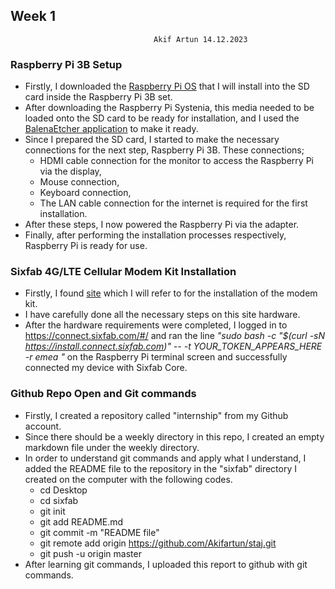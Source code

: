 ##  Week 1
									Akif Artun 14.12.2023
### Raspberry Pi 3B Setup

* Firstly, I downloaded the [Raspberry Pi  OS](https://raspberrypi.com/software/operating-systems/) that I will install into the SD card inside the Raspberry Pi 3B set.
* After downloading the Raspberry Pi  Systenia, this media needed to be loaded onto the SD card to be ready for installation, and I used the [BalenaEtcher application](https://etcher.balena.io/) to make it ready.
* Since I prepared the SD card, I started to make the necessary connections for the next step, Raspberry Pi 3B. These connections;
	* HDMI cable connection for the monitor to access the Raspberry Pi via the display,
	* Mouse connection,
	* Keyboard connection,
	* The LAN cable connection for the internet is required for the first installation.
* After these steps, I now powered the Raspberry Pi via the adapter.
* Finally, after performing the installation processes respectively, Raspberry Pi is ready for use.

### Sixfab 4G/LTE Cellular Modem Kit Installation

* Firstly, I found [site](https://docs.sixfab.com/docs/raspberry-pi-4g-lte-cellular-modem-kit-getting-started) which I will refer to for the installation of the modem kit.
* I have carefully done all the necessary steps on this site hardware.
* After the hardware requirements were completed, I logged in to https://connect.sixfab.com/#/ and ran the line *"sudo bash -c "$(curl -sN https://install.connect.sixfab.com)" -- -t YOUR_TOKEN_APPEARS_HERE -r emea "* on the Raspberry Pi terminal screen and successfully connected my device with Sixfab Core.

### Github Repo Open and Git commands
* Firstly, I created a repository called "internship" from my Github account.
* Since there should be a weekly directory in this repo, I created an empty markdown file under the weekly directory.
* In order to understand git commands and apply what I understand, I added the README file to the repository in the "sixfab" directory I created on the computer with the following codes.
	* cd Desktop
	* cd sixfab
	* git init
	* git add README.md
	* git commit -m "README file"
	* git remote add origin https://github.com/Akifartun/staj.git
	* git push -u origin master
* After learning git commands, I uploaded this report to github with git commands.

<!--stackedit_data:
eyJoaXN0b3J5IjpbMTMyMjU4NDE0MSwtMzY2MTk1ODYwLDIwOT
Y1NjI1NTQsLTM5NjU2MzA1NV19
-->